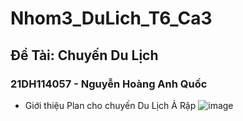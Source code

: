 # Nhom3_DuLich_T6_Ca3
## Đề Tài: Chuyến Du Lịch
### 21DH114057 - Nguyễn Hoàng Anh Quốc
- Giới thiệu Plan cho chuyến Du Lịch Ả Rập
![image](https://www.google.com/url?sa=i&url=https%3A%2F%2Finfonet.vietnamnet.vn%2Fnhung-dieu-thu-vi-ve-dat-nuoc-a-rap-xe-ut-51539.html&psig=AOvVaw0jadrTIfIazjm5W_LrEmz5&ust=1697277202770000&source=images&cd=vfe&opi=89978449&ved=0CA8QjRxqFwoTCMj3yrjg8oEDFQAAAAAdAAAAABAD.png)


